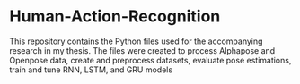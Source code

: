 # Human-Action-Recognition
This repository contains the Python files used for the accompanying research in my thesis. 
The files were created to process Alphapose and Openpose data, create and preprocess datasets, evaluate pose estimations, train and tune RNN, LSTM, and GRU models
